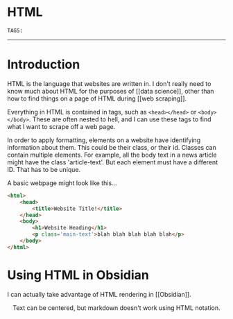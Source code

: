# HTML
`TAGS:`

---
# Introduction
HTML is the language that websites are written in. I don't really need to know much about HTML for the purposes of [[data science]], other than how to find things on a page of HTML during [[web scraping]].

Everything in HTML is contained in tags, such as `<head></head>` or `<body></body>`. These are often nested to hell, and I can use these tags to find what I want to scrape off a web page.

In order to apply formatting, elements on a website have identifying information about them. This could be their class, or their id. Classes can contain multiple elements. For example, all the body text in a news article might have the class 'article-text'. But each element must have a different ID. That has to be unique. 

A basic webpage might look like this...

```html
<html>
	<head>
		<title>Website Title!</title>
	</head>
	<body>
		<h1>Website Heading</h1>
		<p class='main-text'>blah blah blah blah blah</p>
	</body>
</html>
```

# Using HTML in Obsidian
I can actually take advantage of HTML rendering in [[Obsidian]]. 

<center>
	Text can be centered, but markdown doesn't work using HTML notation. 
</center>